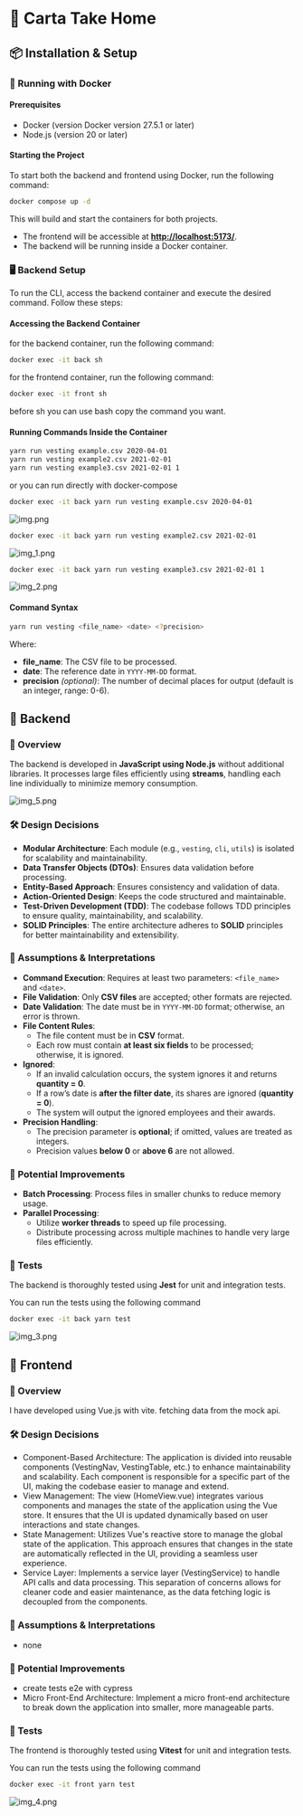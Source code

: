 # 📜 Carta Take Home

## 📦 Installation & Setup

### 🐳 Running with Docker

#### Prerequisites

- Docker (version Docker version 27.5.1 or later)
- Node.js (version 20 or later)

#### Starting the Project

To start both the backend and frontend using Docker, run the following command:

```sh
docker compose up -d
```

This will build and start the containers for both projects.

- The frontend will be accessible at [**http://localhost:5173/**](http://localhost:5173/).
- The backend will be running inside a Docker container.

### 🖥️ Backend Setup

To run the CLI, access the backend container and execute the desired command. Follow these steps:

#### Accessing the Backend Container

for the backend container, run the following command:
```sh
docker exec -it back sh
```

for the frontend container, run the following command:
```sh
docker exec -it front sh
```

before sh you can use bash copy the command you want.

#### Running Commands Inside the Container

```sh
yarn run vesting example.csv 2020-04-01
yarn run vesting example2.csv 2021-02-01
yarn run vesting example3.csv 2021-02-01 1
```

or you can run directly with docker-compose

```sh
docker exec -it back yarn run vesting example.csv 2020-04-01
```

![img.png](img.png)

```sh
docker exec -it back yarn run vesting example2.csv 2021-02-01
```
![img_1.png](img_1.png)

```sh
docker exec -it back yarn run vesting example3.csv 2021-02-01 1
```

![img_2.png](img_2.png)

#### Command Syntax

```sh
yarn run vesting <file_name> <date> <?precision>
```

Where:

- **file\_name**: The CSV file to be processed.
- **date**: The reference date in `YYYY-MM-DD` format.
- **precision** *(optional)*: The number of decimal places for output (default is an integer, range: 0-6).

## 📌 Backend

### 📖 Overview

The backend is developed in **JavaScript using Node.js** without additional libraries. It processes large files efficiently using **streams**, handling each line individually to minimize memory consumption.

![img_5.png](img_5.png)

### 🛠 Design Decisions

- **Modular Architecture**: Each module (e.g., `vesting`, `cli`, `utils`) is isolated for scalability and maintainability.
- **Data Transfer Objects (DTOs)**: Ensures data validation before processing.
- **Entity-Based Approach**: Ensures consistency and validation of data.
- **Action-Oriented Design**: Keeps the code structured and maintainable.
- **Test-Driven Development (TDD)**: The codebase follows TDD principles to ensure quality, maintainability, and scalability.
- **SOLID Principles**: The entire architecture adheres to **SOLID** principles for better maintainability and extensibility.

### 📝 Assumptions & Interpretations

- **Command Execution**: Requires at least two parameters: `<file_name>` and `<date>`.
- **File Validation**: Only **CSV files** are accepted; other formats are rejected.
- **Date Validation**: The date must be in `YYYY-MM-DD` format; otherwise, an error is thrown.
- **File Content Rules**:
    - The file content must be in **CSV** format.
    - Each row must contain **at least six fields** to be processed; otherwise, it is ignored.
- **Ignored**:
    - If an invalid calculation occurs, the system ignores it and returns **quantity = 0**.
    - If a row’s date is **after the filter date**, its shares are ignored (**quantity = 0**).
    - The system will output the ignored employees and their awards.
- **Precision Handling**:
    - The precision parameter is **optional**; if omitted, values are treated as integers.
    - Precision values **below 0** or **above 6** are not allowed.

### 🚀 Potential Improvements

- **Batch Processing**: Process files in smaller chunks to reduce memory usage.
- **Parallel Processing**:
    - Utilize **worker threads** to speed up file processing.
    - Distribute processing across multiple machines to handle very large files efficiently.

### 🧪 Tests

The backend is thoroughly tested using **Jest** for unit and integration tests.

You can run the tests using the following command

```sh
docker exec -it back yarn test
```

![img_3.png](img_3.png)

## 📌 Frontend

### 📖 Overview

I have developed using Vue.js with vite. fetching data from the mock api.


### 🛠 Design Decisions

- Component-Based Architecture: The application is divided into reusable components (VestingNav, VestingTable, etc.) to enhance maintainability and scalability. Each component is responsible for a specific part of the UI, making the codebase easier to manage and extend.
- View Management: The view (HomeView.vue) integrates various components and manages the state of the application using the Vue store. It ensures that the UI is updated dynamically based on user interactions and state changes.
- State Management: Utilizes Vue's reactive store to manage the global state of the application. This approach ensures that changes in the state are automatically reflected in the UI, providing a seamless user experience.
- Service Layer: Implements a service layer (VestingService) to handle API calls and data processing. This separation of concerns allows for cleaner code and easier maintenance, as the data fetching logic is decoupled from the components.

### 📝 Assumptions & Interpretations

- none 

### 🚀 Potential Improvements

- create tests e2e with cypress
- Micro Front-End Architecture: Implement a micro front-end architecture to break down the application into smaller, more manageable parts.

### 🧪 Tests

The frontend is thoroughly tested using **Vitest** for unit and integration tests.

You can run the tests using the following command

```sh
docker exec -it front yarn test
```

![img_4.png](img_4.png)